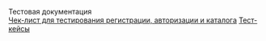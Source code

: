 Тестовая документация  
[Чек-лист для тестирования регистрации, авторизации и каталога](https://docs.google.com/spreadsheets/d/1un63zNwoxNMgr5Bf61smU1XRo7eWrN8JgI8s5x27b_4/edit?gid=0#gid=0)
[Тест-кейсы]()
